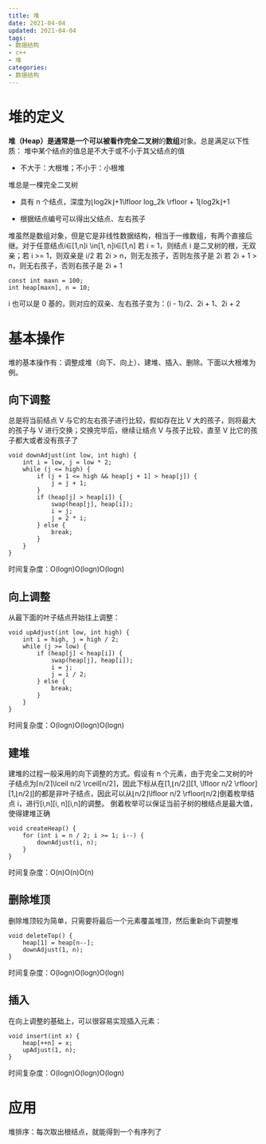 ```yaml
---
title: 堆
date: 2021-04-04
updated: 2021-04-04
tags:
- 数据结构
- c++
- 堆
categories:
- 数据结构
---
```


# 堆的定义
**堆（Heap）**是通常是一个可以被看作**完全二叉树**的**数组**对象。总是满足以下性质：
堆中某个结点的值总是不大于或不小于其父结点的值
- 不大于：大根堆；不小于：小根堆

堆总是一棵完全二叉树
- 具有 n 个结点，深度为⌊log2k⌋+1\lfloor log_2k \rfloor + 1⌊log2​k⌋+1

- 根据结点编号可以得出父结点、左右孩子



堆虽然是数组对象，但是它是非线性数据结构，相当于一维数组，有两个直接后继。对于任意结点i∈[1,n]i \in[1, n]i∈[1,n]
若 i = 1，则结点 i 是二叉树的根，无双亲；若 i >= 1，则双亲是 i/2
若 2i > n，则无左孩子，否则左孩子是 2i
若 2i + 1 > n，则无右孩子，否则右孩子是 2i + 1

```
const int maxn = 100;
int heap[maxn], n = 10;
```
i 也可以是 0 基的，则对应的双亲、左右孩子变为：(i - 1)/2、2i + 1、2i + 2
# 基本操作
堆的基本操作有：调整成堆（向下、向上）、建堆、插入、删除。下面以大根堆为例。
## 向下调整
总是将当前结点 V 与它的左右孩子进行比较，假如存在比 V 大的孩子，则将最大的孩子与 V 进行交换；交换完毕后，继续让结点 V 与孩子比较，直至 V 比它的孩子都大或者没有孩子了
```
void downAdjust(int low, int high) {
	int i = low, j = low * 2;
	while (j <= high) {
		if (j + 1 <= high && heap[j + 1] > heap[j]) {
			j = j + 1;
		}
		if (heap[j] > heap[i]) {
			swap(heap[j], heap[i]);
			i = j;
			j = 2 * i;
		} else {
			break;
		}
	}
}
```
时间复杂度：O(logn)O(logn)O(logn)

## 向上调整
从最下面的叶子结点开始往上调整：
```
void upAdjust(int low, int high) {
	int i = high, j = high / 2;
	while (j >= low) {
		if (heap[j] < heap[i]) {
			swap(heap[j], heap[i]);
			i = j;
			j = i / 2;
		} else {
			break;
		}
	}
}
```
时间复杂度：O(logn)O(logn)O(logn)

## 建堆
建堆的过程一般采用的向下调整的方式。假设有 n 个元素，由于完全二叉树的叶子结点为⌈n/2⌉\lceil n/2 \rceil⌈n/2⌉，因此下标从在[1,⌊n/2⌋][1, \lfloor n/2 \rfloor][1,⌊n/2⌋]的都是非叶子结点，因此可以从⌊n/2⌋\lfloor n/2 \rfloor⌊n/2⌋倒着枚举结点 i，进行[i,n][i, n][i,n]的调整。
倒着枚举可以保证当前子树的根结点是最大值，使得建堆正确

```
void createHeap() {
	for (int i = n / 2; i >= 1; i--) {
		downAdjust(i, n);
	}
}
```
时间复杂度：O(n)O(n)O(n)

## 删除堆顶
删除堆顶较为简单，只需要将最后一个元素覆盖堆顶，然后重新向下调整堆
```
void deleteTop() {
	heap[1] = heap[n--];
	downAdjust(1, n);
}
```
时间复杂度：O(logn)O(logn)O(logn)

## 插入
在向上调整的基础上，可以很容易实现插入元素：
```
void insert(int x) {
	heap[++n] = x;
	upAdjust(1, n);
}
```
时间复杂度：O(logn)O(logn)O(logn)

# 应用
堆排序：每次取出根结点，就能得到一个有序列了

